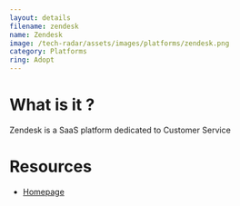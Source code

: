 ```yaml
---
layout: details
filename: zendesk
name: Zendesk
image: /tech-radar/assets/images/platforms/zendesk.png 
category: Platforms
ring: Adopt
---
```


# What is it ?
Zendesk is a SaaS platform dedicated to Customer Service

# Resources
- [Homepage](https://www.zendesk.com/)
